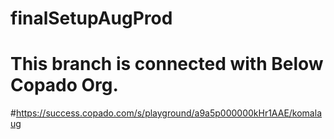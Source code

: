 # finalSetupAugProd


# This branch is connected with Below Copado Org.

#https://success.copado.com/s/playground/a9a5p000000kHr1AAE/komalaug

